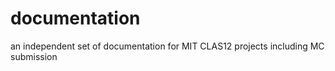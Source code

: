 # documentation

an independent set of documentation for MIT CLAS12 projects including MC submission
